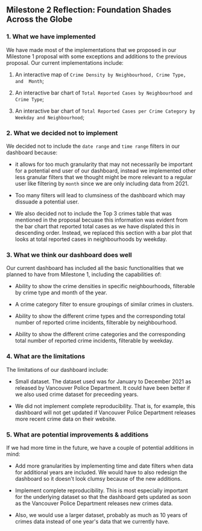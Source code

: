 ## Milestone 2 Reflection: Foundation Shades Across the Globe

### 1. What we have implemented

We have made most of the implementations that we proposed in our Milestone 1 proposal with some exceptions and additions to the previous proposal. Our current implementations include:

1. An interactive map of `Crime Density by Neighbourhood, Crime Type, and  Month`;

2. An interactive bar chart of `Total Reported Cases by Neighbourhood and Crime Type`;

3. An interactive bar chart of `Total Reported Cases per Crime Category by Weekday and Neighbourhood`;

### 2. What we decided not to implement

We decided not to include the `date range` and `time range` filters in our dashboard because:

* it allows for too much granularity that may not necessarily be important for a potential end user of our dashboard, instead we implemented other less granular filters that we thought might be more relevant to a regular user like filtering by `month` since we are only including data from 2021.  

* Too many filters will lead to clumsiness of the dashboard which may dissuade a potential user.  

* We also decided not to include the Top 3 crimes table that was mentioned in the proposal becuase this information was evident from the bar chart that reported total cases as we have displated this in descending order. Instead, we replaced this section with a bar plot that looks at total reported cases in neighbourhoods by weekday.  

### 3. What we think our dashboard does well

Our current dashboard has included all the basic functionalities that we planned to have from Milestone 1, including the capabilities of:

* Ability to show the crime densities in specific neighbourhoods, filterable by crime type and month of the year.  

* A crime category filter to ensure groupings of similar crimes in clusters.  

* Ability to show the different crime types and the corresponding total number of reported crime incidents, filterable by neighbourhood.  

* Ability to show the different crime categories and the corresponding total number of reported crime incidents, filterable by weekday.  

### 4. What are the limitations

The limitations of our dashboard include:

* Small dataset. The dataset used was for January to December 2021 as released by Vancouver Police Department. It could have been better if we also used crime dataset for preceeding years.
  
* We did not implement complete reproducibility. That is, for example, this dashboard will not get updated if Vancouver Police Department releases more recent crime data on their website.

### 5. What are potential improvements & additions

If we had more time in the future, we have a couple of potential additions in mind:

* Add more granularities by implementing time and date filters when data for additional years are included. We would have to also redesign the dashboard so it doesn't look clumsy because of the new additions.

* Implement complete reproducibility. This is most especially important for the underlying dataset so that the dashboard gets updated as soon as the Vancouver Police Department releases new crimes data.

* Also, we would use a larger dataset, probably as much as 10 years of crimes data instead of one year's data that we currently have.
